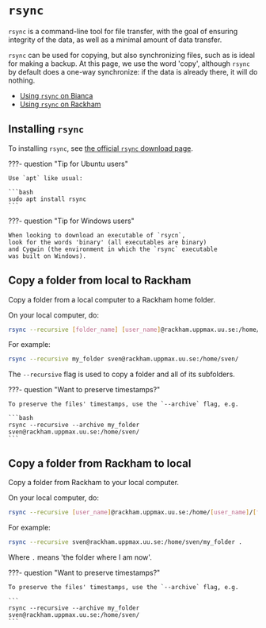 # `rsync`

`rsync` is a command-line tool for file transfer,
with the goal of ensuring integrity of the data,
as well as a minimal amount of data transfer.

`rsync` can be used for copying, but also synchronizing files,
such as is ideal for making a backup. At this page, we use the word 'copy',
although `rsync` by default does a one-way synchronize: if the data is already
there, it will do nothing.

- [Using `rsync` on Bianca](../cluster_guides/rsync_on_bianca.md)
- [Using `rsync` on Rackham](../cluster_guides/rsync_on_rackham.md)

## Installing `rsync`

To installing `rsync`, see [the official `rsync` download page](https://rsync.samba.org/download.html).

???- question "Tip for Ubuntu users"

    Use `apt` like usual:

    ```bash
    sudo apt install rsync
    ```

???- question "Tip for Windows users"

    When looking to download an executable of `rsycn`, 
    look for the words 'binary' (all executables are binary)
    and Cygwin (the environment in which the `rsync` executable
    was built on Windows).

## Copy a folder from local to Rackham

Copy a folder from a local computer to a Rackham home folder.

On your local computer, do:

```bash
rsync --recursive [folder_name] [user_name]@rackham.uppmax.uu.se:/home/[user_name]/
```

For example:

```bash
rsync --recursive my_folder sven@rackham.uppmax.uu.se:/home/sven/
```

The `--recursive` flag is used to
copy a folder and all of its subfolders.

???- question "Want to preserve timestamps?"

    To preserve the files' timestamps, use the `--archive` flag, e.g.

    ```bash
    rsync --recursive --archive my_folder sven@rackham.uppmax.uu.se:/home/sven/
    ```

## Copy a folder from Rackham to local

Copy a folder from Rackham
to your local computer.

On your local computer, do:

```bash
rsync --recursive [user_name]@rackham.uppmax.uu.se:/home/[user_name]/[folder_name] [local_folder_destination]
```

For example:

```bash
rsync --recursive sven@rackham.uppmax.uu.se:/home/sven/my_folder .
```

Where `.` means 'the folder where I am now'.

???- question "Want to preserve timestamps?"

    To preserve the files' timestamps, use the `--archive` flag, e.g.

    ```
    rsync --recursive --archive my_folder sven@rackham.uppmax.uu.se:/home/sven/
    ```
